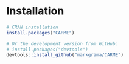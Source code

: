 
<!-- README.md is generated from README.Rmd. Please edit that file -->

# Installation

``` r
# CRAN installation
install.packages("CARME")

# Or the development version from GitHub:
# install.packages("devtools")
devtools::install_github("markgrama/CARME")
```
